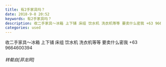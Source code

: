 ```yaml
---
title: 有2手家具吗？
date: 2018-9-8 20:52
keywords: 有2手家具吗？
description: 收二手家具～冰箱 上下铺 床组 饮水机 洗衣机等等 要卖什么密我 +63 9664600394
categories: used
---
```

<td class="t_f" id="postmessage_1764101">

收二手家具～冰箱 上下铺 床组 饮水机 洗衣机等等 要卖什么密我 +63 9664600394</td>
###### 转载自[菲龙网]